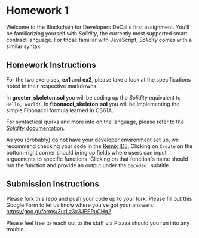 # Homework 1
Welcome to the Blockchain for Developers DeCal's first assignment. You'll be familiarizing yourself with *Solidity*, the currently most supported smart contract language. For those familiar with JavaScript, *Solidity* comes with a similar syntax.

## Homework Instructions

For the two exercises, **ex1** and **ex2**, please take a look at the specifications noted in their respective markdowns.

In **greeter_skeleton.sol** you will be coding up the *Solidity* equivalent to `Hello, world!`. In **fibonacci_skeleton.sol** you will be implementing the simple Fibonacci formula learned in CS61A.

For syntactical quirks and more info on the language, please refer to the [*Solidity* documentation](https://solidity.readthedocs.io/en/develop/).

As you (probably) do not have your developer environment set up, we recommend checking your code in the [Remix IDE](https://remix.ethereum.org/). Clicking on `Create` on the bottom-right corner should bring up fields where users can input arguements to specific functions. Clicking on that function's name should run the function and provide an output under the `Decoded:` subtitle.

## Submission Instructions

Please fork this repo and push your code up to your fork. Please fill out this Google Form to let us know where you've got your answers: https://goo.gl/forms/3urLz3x3JESPuCHg2.

Please feel free to reach out to the staff via Piazza should you run into any trouble.

